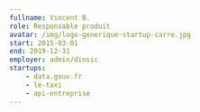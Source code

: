 ```yaml
---
fullname: Vincent B.
role: Responsable produit
avatar: /img/logo-generique-startup-carre.jpg
start: 2015-03-01
end: 2019-12-31
employer: admin/dinsic
startups:
    - data.gouv.fr
    - le-taxi
    - api-entreprise
---
```

